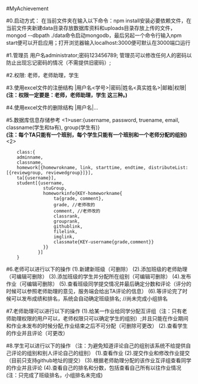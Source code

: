 #MyAchievement

#0.启动方式：
  在当前文件夹在输入以下命令：npm install安装必要依赖文件，在当前文件夹新建data目录存放数据库资料和uploads目录存放上传的文件，mongod --dbpath ./data命令启动mongodb，最后另起一个命令行输入npm start便可以开启应用；打开浏览器输入localhost:3000便可默认在3000端口运行

#1.管理员
  用户名administrator;密码123456789;
  管理员可以修改任何人的密码以防止出现忘记密码的情况（不需提供旧密码）;

#2.权限:
  老师，老师助理，学生

#3.使用excel文件的注册结构
  |用户名<学号>|密码|姓名<真实姓名>|邮箱|权限|<br>
  **(注：权限一定要是：老师，老师助理，学生  这三种。)**

#4.使用excel文件的删除结构
  |用户名|...

#5.数据库信息存储参考
 <1>user:{username, password, truename, email, classname(学生和ta有), group(学生有)}<br>
    **(注：每个TA只能有一个班别，每个学生只能有一个班别和一个老师分配的组别)**<br>
 <2>
```
    class:{
    adminname, 
    classname, 
    homework[{homewrokname, link, starttime, endtime, distributeList:[{reviewgroup, reviewedgroup}]}], 
    ta[{username}], 
    student[{username, 
              stuGroup, 
              homeworkinfo{KEY-homeworkname{
                  ta{grade, comment}, 
                  grade, //老师改的
                  comment, //老师改的
                  classrank, 
                  grouprank,
                  githublink, 
                  filelink, 
                  imglink,
                  classmate{KEY-username{grade,comment}}
              }}
            }]
    }
```

#6.老师可以进行以下的操作
  (1).新建新班级（可删除）
  (2).添加班级的老师助理（可编辑可删除）
  (3).添加班级的学生并分配所在组别（可编辑可删除）
  (4).发布作业（可编辑可删除）
  (5).查看班级同学提交情况并最后确定分数和评论（评分的时候可以参照老师助理的意见，服务端会给出TA评论的信息）
  (6).等评论完了时候可以发布成绩和排名，系统会自动确定班级排名; //尚未完成小组排名

#7.老师助理可以进行以下的操作
  (1).给某一作业给同学分配互评组（注：只有老师助理权限的用户可以，老师权限只可以确定学生的组别）;并且只能在作业期间和作业未发布的时候分配,作业结束之后不可分配（可删除可更改）
  (2).查看学生的作业并且评论（可更改）

#8.学生可以进行以下的操作
    （注：为避免知道评论自己的组别该系统不给提供自己评论的组别和别人评论自己的组别）
  (1).查看作业
  (2).提交作业和修改作业提交（目前只支持github地址的提交）
  (3).根据老师助理分配的该作业互评组查看同学的作业并且评论
  (4).查看自己的排名和分数，包括查看自己所有以往作业情况(注：只完成了班级排名，小组排名未完成)
